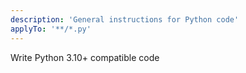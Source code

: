 ```yaml
---
description: 'General instructions for Python code'
applyTo: '**/*.py'
---
```


Write Python 3.10+ compatible code
